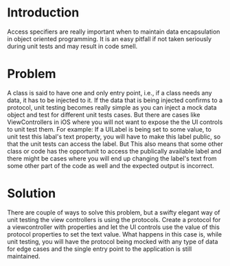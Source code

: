 # Introduction

Access specifiers are really important when to maintain data encapsulation in object oriented programming. It is an easy pitfall if not taken seriously during unit tests and may result in code smell. 

# Problem

A class is said to have one and only entry point, i.e., if a class needs any data, it has to be injected to it. If the data that is being injected confirms to a protocol, unit testing becomes really simple as you can inject a mock data object and test for different unit tests cases. But there are cases like ViewControllers in iOS where you will not want to expose the the UI controls to unit test them. For example: If a UILabel is being set to some value, to unit test this labal's text property, you will have to make this label public, so that the unit tests can access the label. But This also means that some other class or code has the opportunit to access the publically available label and there might be cases where you will end up changing the label's text from some other part of the code as well and the expected output is incorrect. 

# Solution

There are couple of ways to solve this problem, but a swifty elegant way of unit testing the view controllers is using the protocols. Create a protocol for a viewcontroller with properties and let the UI controls use the value of this protocol properties to set the text value. What happens in this case is, while unit testing, you will have the protocol being mocked with any type of data for edge cases and the single entry point to the application is still maintained. 
